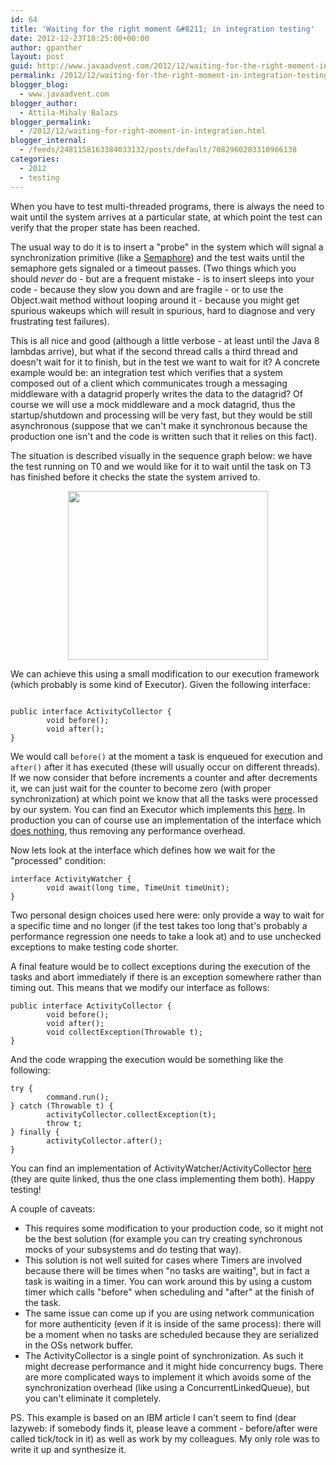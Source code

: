 ```yaml
---
id: 64
title: 'Waiting for the right moment &#8211; in integration testing'
date: 2012-12-23T18:25:00+00:00
author: gpanther
layout: post
guid: http://www.javaadvent.com/2012/12/waiting-for-the-right-moment-in-integration-testing/
permalink: /2012/12/waiting-for-the-right-moment-in-integration-testing.html
blogger_blog:
  - www.javaadvent.com
blogger_author:
  - Attila-Mihaly Balazs
blogger_permalink:
  - /2012/12/waiting-for-right-moment-in-integration.html
blogger_internal:
  - /feeds/2481158163384033132/posts/default/7082960283310966138
categories:
  - 2012
  - testing
---
```

<p>When you have to test multi-threaded programs, there is always the need to wait until the system arrives at a particular state, at which point the test can verify that the proper state has been reached.</p> <p>The usual way to do it is to insert a "probe" in the system which will signal a synchronization primitive (like a <a href="http://docs.oracle.com/javase/7/docs/api/java/util/concurrent/Semaphore.html">Semaphore</a>) and the test waits until the semaphore gets signaled or a timeout passes. (Two things which you should <em>never</em> do - but are a frequent mistake - is to insert sleeps into your code - because they slow you down and are fragile - or to use the Object.wait method without looping around it - because you might get spurious wakeups which will result in spurious, hard to diagnose and very frustrating test failures).</p> <p>This is all nice and good (although a little verbose - at least until the Java 8 lambdas arrive), but what if the second thread calls a third thread and doesn't wait for it to finish, but in the test we want to wait for it? A concrete example would be: an integration test which verifies that a system composed out of a client which communicates trough a messaging middleware with a datagrid properly writes the data to the datagrid? Of course we will use a mock middleware and a mock datagrid, thus the startup/shutdown and processing will be very fast, but they would be still asynchronous (suppose that we can't make it synchronous because the production one isn't and the code is written such that it relies on this fact).</p> <p>The situation is described visually in the sequence graph below: we have the test running on T0 and we would like for it to wait until the task on T3 has finished before it checks the state the system arrived to.</p> <div style="clear: both; text-align: center;"><img border="0" height="270" width="320" src="http://2.bp.blogspot.com/-uu27JoNj83c/UNnx0sF4zeI/AAAAAAAAFps/_jr18LHb3w0/s320/Untitled%2Bdrawing%2B%25283%2529.png" /></div> <p>We can achieve this using a small modification to our execution framework (which probably is some kind of Executor). Given the following interface:</p> <pre><code><br />public interface ActivityCollector {<br />        void before();        <br />        void after();<br />}<br /></code></pre> <p>We would call <code>before()</code> at the moment a task is enqueued for execution and <code>after()</code> after it has executed (these will usually occur on different threads). If we now consider that before increments a counter and after decrements it, we can just wait for the counter to become zero (with proper synchronization) at which point we know that all the tasks were processed by our system. You can find an Executor which implements this <a href="https://code.google.com/p/hype-free/source/browse/trunk/espresso-shots/src/org/transylvania/jug/espresso/shots/d20121009/GuardedExecutor.java">here</a>. In production you can of course use an implementation of the interface which <a href="https://code.google.com/p/hype-free/source/browse/trunk/espresso-shots/src/org/transylvania/jug/espresso/shots/d20121009/NoopActivityCollector.java">does nothing</a>, thus removing any performance overhead.</p> <p>Now lets look at the interface which defines how we wait for the "processed" condition:</p> <pre><code>interface ActivityWatcher {<br />        void await(long time, TimeUnit timeUnit);<br />}<br /></code></pre> <p>Two personal design choices used here were: only provide a way to wait for a specific time and no longer (if the test takes too long that's probably a performance regression one needs to take a look at) and to use unchecked exceptions to make testing code shorter.</p> <p>A final feature would be to collect exceptions during the execution of the tasks and abort immediately if there is an exception somewhere rather than timing out. This means that we modify our interface as follows:</p> <pre><code>public interface ActivityCollector {<br />        void before();        <br />        void after();<br />        void collectException(Throwable t);<br />}<br /></code></pre> <p>And the code wrapping the execution would be something like the following:</p> <pre><code>try {<br />        command.run();<br />} catch (Throwable t) {<br />        activityCollector.collectException(t);<br />        throw t;<br />} finally {<br />        activityCollector.after();<br />}<br /></code></pre> <p>You can find an implementation of ActivityWatcher/ActivityCollector <a href="https://code.google.com/p/hype-free/source/browse/trunk/espresso-shots/src/org/transylvania/jug/espresso/shots/d20121009/WaitingActivityCollector.java">here</a> (they are quite linked, thus the one class implementing them both). Happy testing!</p> <p>A couple of caveats:</p> <ul><li>This requires some modification to your production code, so it might not be the best solution (for example you can try creating synchronous mocks of your subsystems and do testing that way).</li><li>This solution is not well suited for cases where Timers are involved because there will be times when "no tasks are waiting", but in fact a task is waiting in  a timer. You can work around this by using a custom timer which calls "before" when scheduling and "after" at the finish of the task.</li><li>The same issue can come up if you are using network communication for more authenticity (even if it is inside of the same process): there will be a moment when no tasks are scheduled because they are serialized in the OSs network buffer.</li><li>The ActivityCollector is a single point of synchronization. As such it might decrease performance and it might hide concurrency bugs. There are more complicated ways to implement it which avoids some of the synchronization overhead (like using a ConcurrentLinkedQueue), but you can't eliminate it completely.</li></ul> <p>PS. This example is based on an IBM article I can't seem to find (dear lazyweb: if somebody finds it, please leave a comment - before/after were called tick/tock in it) as well as work by my colleagues. My only role was to write it up and synthesize it.</p>